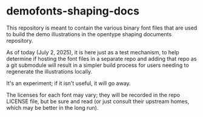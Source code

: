 # demofonts-shaping-docs
This repository is meant to contain the various binary font files that are used to build the demo illustrations in the opentype shaping documents repository.

As of today (July 2, 2025), it is here just as a test mechanism, to help determine if hosting the font files in a separate repo and adding that repo as a git submodule will result in a simpler build process for users needing to regenerate the illustrations locally.

It's an experiment; if it isn't useful, it will go away.

The licenses for each font may vary; they will be recorded in the repo LICENSE file, but be sure and read (or just consult their upstream homes, which may be better in the long run).
